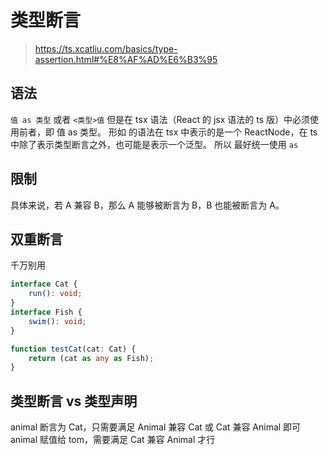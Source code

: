 # 类型断言
> https://ts.xcatliu.com/basics/type-assertion.html#%E8%AF%AD%E6%B3%95
## 语法
`值 as 类型` 或者 `<类型>值`
但是在 tsx 语法（React 的 jsx 语法的 ts 版）中必须使用前者，即 值 as 类型。
形如 <Foo> 的语法在 tsx 中表示的是一个 ReactNode，在 ts 中除了表示类型断言之外，也可能是表示一个泛型。
所以 最好统一使用 `as`

## 限制
具体来说，若 A 兼容 B，那么 A 能够被断言为 B，B 也能被断言为 A。

## 双重断言
千万别用
```ts
interface Cat {
    run(): void;
}
interface Fish {
    swim(): void;
}

function testCat(cat: Cat) {
    return (cat as any as Fish);
}
```
## 类型断言 vs 类型声明
animal 断言为 Cat，只需要满足 Animal 兼容 Cat 或 Cat 兼容 Animal 即可
animal 赋值给 tom，需要满足 Cat 兼容 Animal 才行